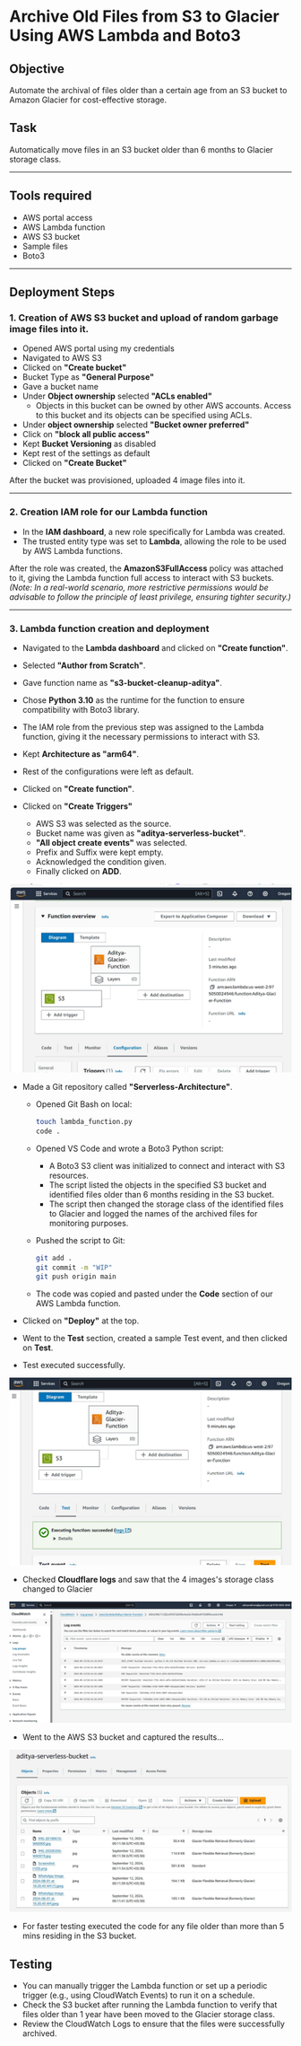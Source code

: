 # Archive Old Files from S3 to Glacier Using AWS Lambda and Boto3


## Objective
Automate the archival of files older than a certain age from an S3 bucket to Amazon Glacier for cost-effective storage.

## Task
Automatically move files in an S3 bucket older than 6 months to Glacier storage class.

---

## Tools required
- AWS portal access
- AWS Lambda function
- AWS S3 bucket
- Sample files
- Boto3

---

## Deployment Steps

### 1. Creation of AWS S3 bucket and upload of random garbage image files into it.
- Opened AWS portal using my credentials
- Navigated to AWS S3
- Clicked on **"Create bucket"**
- Bucket Type as **"General Purpose"**
- Gave a bucket name
- Under **Object ownership** selected **"ACLs enabled"** 
    - Objects in this bucket can be owned by other AWS accounts. Access to this bucket and its objects can be specified using ACLs.
- Under **object ownership** selected **"Bucket owner preferred"**
- Click on **"block all public access"**
- Kept **Bucket Versioning** as disabled
- Kept rest of the settings as default 
- Clicked on **"Create Bucket"**

After the bucket was provisioned, uploaded 4 image files into it.

---

### 2. Creation IAM role for our Lambda function
- In the **IAM dashboard**, a new role specifically for Lambda was created.  
- The trusted entity type was set to **Lambda**, allowing the role to be used by AWS Lambda functions.

After the role was created, the **AmazonS3FullAccess** policy was attached to it, giving the Lambda function full access to interact with S3 buckets.  
*(Note: In a real-world scenario, more restrictive permissions would be advisable to follow the principle of least privilege, ensuring tighter security.)*

---

### 3. Lambda function creation and deployment 

- Navigated to the **Lambda dashboard** and clicked on **"Create function"**.
- Selected **"Author from Scratch"**.
- Gave function name as **"s3-bucket-cleanup-aditya"**.
- Chose **Python 3.10** as the runtime for the function to ensure compatibility with Boto3 library.
- The IAM role from the previous step was assigned to the Lambda function, giving it the necessary permissions to interact with S3.
- Kept **Architecture as "arm64"**.
- Rest of the configurations were left as default.
- Clicked on **"Create function"**.

- Clicked on **"Create Triggers"**
    - AWS S3 was selected as the source.
    - Bucket name was given as **"aditya-serverless-bucket"**.
    - **"All object create events"** was selected.
    - Prefix and Suffix were kept empty.
    - Acknowledged the condition given.
    - Finally clicked on **ADD**.

![Alt Text](/2-Archive-Old-Files-from-S3-to-Glacier-Using-AWS-Lambda-and-Boto3/images/GL-Function-flow.JPG)


- Made a Git repository called **"Serverless-Architecture"**.
    - Opened Git Bash on local:
      ```bash
      touch lambda_function.py
      code .
      ```
    - Opened VS Code and wrote a Boto3 Python script:
    
      - A Boto3 S3 client was initialized to connect and interact with S3 resources.
      - The script listed the objects in the specified S3 bucket and identified files older than 6 months residing in the S3 bucket.
      - The script then changed the storage class of the identified files to Glacier and logged the names of the archived files for monitoring purposes.
    
    - Pushed the script to Git:
      ```bash
      git add .
      git commit -m "WIP"
      git push origin main
      ```

    - The code was copied and pasted under the **Code** section of our AWS Lambda function.
 
- Clicked on **"Deploy"** at the top.
- Went to the **Test** section, created a sample Test event, and then clicked on **Test**.
- Test executed successfully.

![Alt Text](/2-Archive-Old-Files-from-S3-to-Glacier-Using-AWS-Lambda-and-Boto3/images/GA-TEST-Success.JPG)

- Checked **Cloudflare logs** and saw that the 4 images's storage class changed to Glacier

![Alt Text](/2-Archive-Old-Files-from-S3-to-Glacier-Using-AWS-Lambda-and-Boto3/images/GA-cloudwatch-log.JPG)

- Went to the AWS S3 bucket and captured the results...


![Alt Text](/2-Archive-Old-Files-from-S3-to-Glacier-Using-AWS-Lambda-and-Boto3/images/GA-Bucket-class.JPG)


- For faster testing executed the code for any file older than more than 5 mins residing in the S3 bucket.


## Testing

- You can manually trigger the Lambda function or set up a periodic trigger (e.g., using CloudWatch Events) to run it on a schedule.
- Check the S3 bucket after running the Lambda function to verify that files older than 1 year have been moved to the Glacier storage class.
- Review the CloudWatch Logs to ensure that the files were successfully archived.




